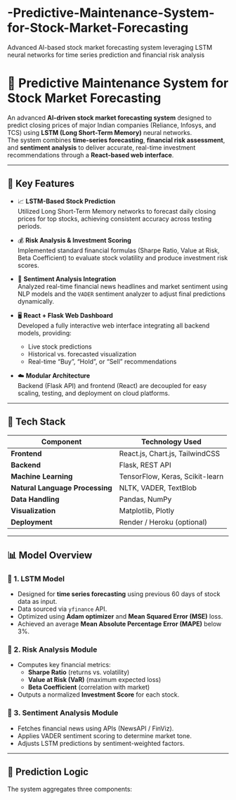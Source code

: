 # -Predictive-Maintenance-System-for-Stock-Market-Forecasting
Advanced AI-based stock market forecasting system leveraging LSTM neural networks for time series prediction and financial risk analysis
# 🧠 Predictive Maintenance System for Stock Market Forecasting

An advanced **AI-driven stock market forecasting system** designed to predict closing prices of major Indian companies (Reliance, Infosys, and TCS) using **LSTM (Long Short-Term Memory)** neural networks.  
The system combines **time-series forecasting**, **financial risk assessment**, and **sentiment analysis** to deliver accurate, real-time investment recommendations through a **React-based web interface**.

---

## 🚀 Key Features

- 📈 **LSTM-Based Stock Prediction**  
  Utilized Long Short-Term Memory networks to forecast daily closing prices for top stocks, achieving consistent accuracy across testing periods.

- 💰 **Risk Analysis & Investment Scoring**  
  Implemented standard financial formulas (Sharpe Ratio, Value at Risk, Beta Coefficient) to evaluate stock volatility and produce investment risk scores.

- 📰 **Sentiment Analysis Integration**  
  Analyzed real-time financial news headlines and market sentiment using NLP models and the `VADER` sentiment analyzer to adjust final predictions dynamically.

- 🖥️ **React + Flask Web Dashboard**  
  Developed a fully interactive web interface integrating all backend models, providing:
  - Live stock predictions  
  - Historical vs. forecasted visualization  
  - Real-time “Buy”, “Hold”, or “Sell” recommendations  

- ☁️ **Modular Architecture**  
  Backend (Flask API) and frontend (React) are decoupled for easy scaling, testing, and deployment on cloud platforms.

---

## 🧰 Tech Stack

| Component | Technology Used |
|------------|----------------|
| **Frontend** | React.js, Chart.js, TailwindCSS |
| **Backend** | Flask, REST API |
| **Machine Learning** | TensorFlow, Keras, Scikit-learn |
| **Natural Language Processing** | NLTK, VADER, TextBlob |
| **Data Handling** | Pandas, NumPy |
| **Visualization** | Matplotlib, Plotly |
| **Deployment** | Render / Heroku (optional) |

---

## 📊 Model Overview

### 🔹 1. LSTM Model
- Designed for **time series forecasting** using previous 60 days of stock data as input.
- Data sourced via `yfinance` API.
- Optimized using **Adam optimizer** and **Mean Squared Error (MSE)** loss.
- Achieved an average **Mean Absolute Percentage Error (MAPE)** below 3%.

### 🔹 2. Risk Analysis Module
- Computes key financial metrics:
  - **Sharpe Ratio** (returns vs. volatility)
  - **Value at Risk (VaR)** (maximum expected loss)
  - **Beta Coefficient** (correlation with market)
- Outputs a normalized **Investment Score** for each stock.

### 🔹 3. Sentiment Analysis Module
- Fetches financial news using APIs (NewsAPI / FinViz).
- Applies VADER sentiment scoring to determine market tone.
- Adjusts LSTM predictions by sentiment-weighted factors.

---

## 🧮 Prediction Logic

The system aggregates three components:

